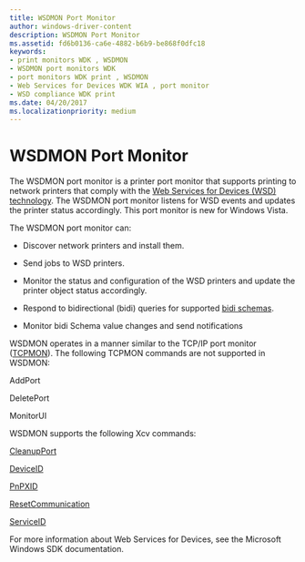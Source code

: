 ```yaml
---
title: WSDMON Port Monitor
author: windows-driver-content
description: WSDMON Port Monitor
ms.assetid: fd6b0136-ca6e-4882-b6b9-be868f0dfc18
keywords:
- print monitors WDK , WSDMON
- WSDMON port monitors WDK
- port monitors WDK print , WSDMON
- Web Services for Devices WDK WIA , port monitor
- WSD compliance WDK print
ms.date: 04/20/2017
ms.localizationpriority: medium
---
```


# WSDMON Port Monitor


The WSDMON port monitor is a printer port monitor that supports printing to network printers that comply with the [Web Services for Devices (WSD) technology](https://msdn.microsoft.com/library/windows/hardware/ff563758). The WSDMON port monitor listens for WSD events and updates the printer status accordingly. This port monitor is new for Windows Vista.

The WSDMON port monitor can:

-   Discover network printers and install them.

-   Send jobs to WSD printers.

-   Monitor the status and configuration of the WSD printers and update the printer object status accordingly.

-   Respond to bidirectional (bidi) queries for supported [bidi schemas](bidirectional-communication-schema.md).

-   Monitor bidi Schema value changes and send notifications

WSDMON operates in a manner similar to the TCP/IP port monitor ([TCPMON](tcpmon-xcv-interface.md)). The following TCPMON commands are not supported in WSDMON:

AddPort

DeletePort

MonitorUI

WSDMON supports the following Xcv commands:

[CleanupPort](cleanupport.md)

[DeviceID](deviceid2.md)

[PnPXID](pnpxid.md)

[ResetCommunication](resetcommunication.md)

[ServiceID](serviceid.md)

For more information about Web Services for Devices, see the Microsoft Windows SDK documentation.

 

 




